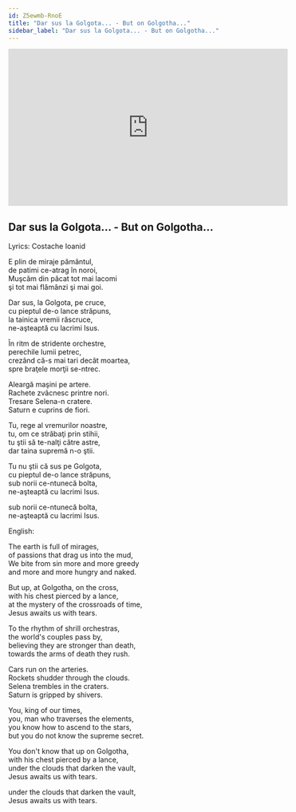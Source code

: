 ```yaml
---
id: Z5ewmb-RnoE
title: "Dar sus la Golgota... - But on Golgotha..."
sidebar_label: "Dar sus la Golgota... - But on Golgotha..."
---
```


<div class="video-float-container">
  <iframe
    width="560"
    height="315"
    src="https://www.youtube.com/embed/Z5ewmb-RnoE"
    title="YouTube video player"
    frameborder="0"
    allow="accelerometer; autoplay; clipboard-write; encrypted-media; gyroscope; picture-in-picture; web-share"
    referrerpolicy="strict-origin-when-cross-origin"
    allowfullscreen
  ></iframe>
</div>

## Dar sus la Golgota... - But on Golgotha...

Lyrics: Costache Ioanid

E plin de miraje pământul,  
de patimi ce-atrag în noroi,  
Muşcăm din păcat tot mai lacomi  
şi tot mai flămânzi şi mai goi.

Dar sus, la Golgota, pe cruce,  
cu pieptul de-o lance străpuns,  
la tainica vremii răscruce,  
ne-aşteaptă cu lacrimi Isus.

În ritm de stridente orchestre,  
perechile lumii petrec,  
crezând că-s mai tari decât moartea,  
spre braţele morţii se-ntrec.

Aleargă maşini pe artere.  
Rachete zvâcnesc printre nori.  
Tresare Selena-n cratere.  
Saturn e cuprins de fiori.

Tu, rege al vremurilor noastre,  
tu, om ce străbaţi prin stihii,  
tu ştii să te-nalţi către astre,  
dar taina supremă n-o ştii.

Tu nu ştii că sus pe Golgota,  
cu pieptul de-o lance străpuns,  
sub norii ce-ntunecă bolta,  
ne-aşteaptă cu lacrimi Isus.

sub norii ce-ntunecă bolta,  
ne-aşteaptă cu lacrimi Isus.

English:

The earth is full of mirages,  
of passions that drag us into the mud,  
We bite from sin more and more greedy  
and more and more hungry and naked.

But up, at Golgotha, on the cross,  
with his chest pierced by a lance,  
at the mystery of the crossroads of time,  
Jesus awaits us with tears.

To the rhythm of shrill orchestras,  
the world's couples pass by,  
believing they are stronger than death,  
towards the arms of death they rush.

Cars run on the arteries.  
Rockets shudder through the clouds.  
Selena trembles in the craters.  
Saturn is gripped by shivers.

You, king of our times,  
you, man who traverses the elements,  
you know how to ascend to the stars,  
but you do not know the supreme secret.

You don't know that up on Golgotha,  
with his chest pierced by a lance,  
under the clouds that darken the vault,  
Jesus awaits us with tears.

under the clouds that darken the vault,  
Jesus awaits us with tears.
